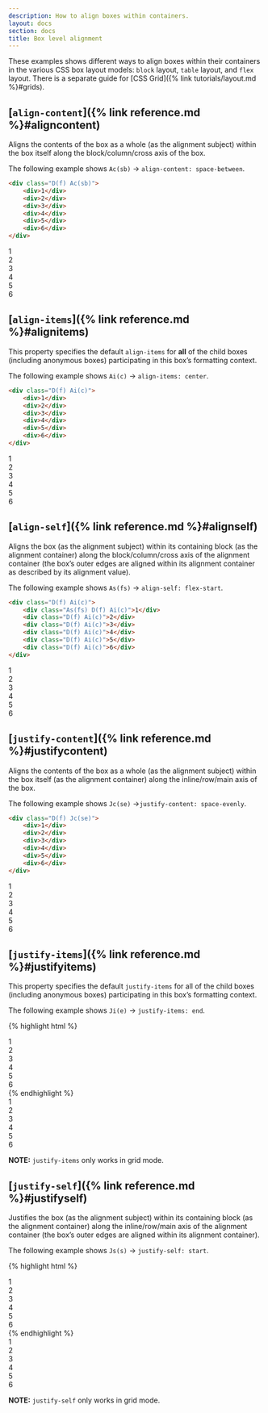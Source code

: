 ```yaml
---
description: How to align boxes within containers.
layout: docs
section: docs
title: Box level alignment
---
```


These examples shows different ways to align boxes within their containers in the various CSS box layout models: `block` layout, `table` layout, and `flex` layout. There is a separate guide for [CSS Grid]({% link tutorials/layout.md %}#grids).

## [`align-content`]({% link reference.md %}#aligncontent)

Aligns the contents of the box as a whole (as the alignment subject) within the box itself along the block/column/cross axis of the box.

The following example shows `Ac(sb)` -> `align-content: space-between`.

```html
<div class="D(f) Ac(sb)">
    <div>1</div>
    <div>2</div>
    <div>3</div>
    <div>4</div>
    <div>5</div>
    <div>6</div>
</div>
```

<div class="D(f) Ac(sb) W(160px) H(300px) Bgc(--color-code-bg) Bd Bdc(--color-code-bd) P(10px) Gp(10px) Fxf(w)">
    <div class="W(20px) H(20px) P(1rem) Bgc(--example-box-1)">1</div>
    <div class="W(20px) H(20px) P(1rem) Bgc(--example-box-4)">2</div>
    <div class="W(20px) H(20px) P(1rem) Bgc(--example-box-4)">3</div>
    <div class="W(20px) H(20px) P(1rem) Bgc(--example-box-1)">4</div>
    <div class="W(20px) H(20px) P(1rem) Bgc(--example-box-1)">5</div>
    <div class="W(20px) H(20px) P(1rem) Bgc(--example-box-4)">6</div>
</div>

## [`align-items`]({% link reference.md %}#alignitems)

This property specifies the default `align-items` for **all** of the child boxes (including anonymous boxes) participating in this box’s formatting context.

The following example shows `Ai(c)` -> `align-items: center`.

```html
<div class="D(f) Ai(c)">
    <div>1</div>
    <div>2</div>
    <div>3</div>
    <div>4</div>
    <div>5</div>
    <div>6</div>
</div>
```

<div class="D(f) Ai(c) H(100px) Bgc(--color-code-bg) Bd Bdc(--color-code-bd) Bd Bdc(--color-code-bd) P(10px) Gp(10px) Mend(1rem)">
    <div class="D(f) Ai(c) W(20px) H(20px) P(1rem) Bgc(--example-box-1)">1</div>
    <div class="D(f) Ai(c) W(20px) H(30px) P(1rem) Bgc(--example-box-4)">2</div>
    <div class="D(f) Ai(c) W(20px) H(10px) P(1rem) Bgc(--example-box-1)">3</div>
    <div class="D(f) Ai(c) W(20px) H(40px) P(1rem) Bgc(--example-box-4)">4</div>
    <div class="D(f) Ai(c) W(20px) H(30px) P(1rem) Bgc(--example-box-1)">5</div>
    <div class="D(f) Ai(c) W(20px) H(50px) P(1rem) Bgc(--example-box-4)">6</div>
</div>

## [`align-self`]({% link reference.md %}#alignself)

Aligns the box (as the alignment subject) within its containing block (as the alignment container) along the block/column/cross axis of the alignment container (the box’s outer edges are aligned within its alignment container as described by its alignment value).

The following example shows `As(fs)` -> `align-self: flex-start`.

```html
<div class="D(f) Ai(c)">
    <div class="As(fs) D(f) Ai(c)">1</div>
    <div class="D(f) Ai(c)">2</div>
    <div class="D(f) Ai(c)">3</div>
    <div class="D(f) Ai(c)">4</div>
    <div class="D(f) Ai(c)">5</div>
    <div class="D(f) Ai(c)">6</div>
</div>
```

<div class="D(f) Ai(c) H(100px) Bgc(--color-code-bg) Bd Bdc(--color-code-bd) P(10px) Gp(10px) Mend(1rem)">
    <div class="As(fs) D(f) Ai(c) W(20px) H(20px) P(1rem) Bgc(--example-box-1)">1</div>
    <div class="D(f) Ai(c) W(20px) H(30px) P(1rem) Bgc(--example-box-4)">2</div>
    <div class="D(f) Ai(c) W(20px) H(10px) P(1rem) Bgc(--example-box-1)">3</div>
    <div class="D(f) Ai(c) W(20px) H(40px) P(1rem) Bgc(--example-box-4)">4</div>
    <div class="D(f) Ai(c) W(20px) H(30px) P(1rem) Bgc(--example-box-1)">5</div>
    <div class="D(f) Ai(c) W(20px) H(50px) P(1rem) Bgc(--example-box-4)">6</div>
</div>

## [`justify-content`]({% link reference.md %}#justifycontent)

Aligns the contents of the box as a whole (as the alignment subject) within the box itself (as the alignment container) along the inline/row/main axis of the box.

The following example shows `Jc(se)` ->`justify-content: space-evenly`.

```html
<div class="D(f) Jc(se)">
    <div>1</div>
    <div>2</div>
    <div>3</div>
    <div>4</div>
    <div>5</div>
    <div>6</div>
</div>
```

<div class="D(f) Jc(se) H(100px) Bgc(--color-code-bg) Bd Bdc(--color-code-bd) P(10px) Gp(10px) Mend(1rem)">
    <div class="D(f) Ai(c) W(20px) H(20px) P(1rem) Bgc(--example-box-1)">1</div>
    <div class="D(f) Ai(c) W(20px) H(30px) P(1rem) Bgc(--example-box-4)">2</div>
    <div class="D(f) Ai(c) W(20px) H(10px) P(1rem) Bgc(--example-box-1)">3</div>
    <div class="D(f) Ai(c) W(20px) H(40px) P(1rem) Bgc(--example-box-4)">4</div>
    <div class="D(f) Ai(c) W(20px) H(30px) P(1rem) Bgc(--example-box-1)">5</div>
    <div class="D(f) Ai(c) W(20px) H(50px) P(1rem) Bgc(--example-box-4)">6</div>
</div>

## [`justify-items`]({% link reference.md %}#justifyitems)

This property specifies the default `justify-items` for all of the child boxes (including anonymous boxes) participating in this box’s formatting context.

The following example shows `Ji(e)` -> `justify-items: end`.

{% highlight html %}

<div class="D(g) Gtc(threeColEvenGrid) Ji(e)">
    <div>1</div>
    <div>2</div>
    <div>3</div>
    <div>4</div>
    <div>5</div>
    <div>6</div>
</div>
{% endhighlight %}

<div class="D(g) Gtc(threeColEvenGrid) Ji(e) Bgc(--color-code-bg) Bd Bdc(--color-code-bd) P(10px) Gp(10px) Mend(1rem)">
    <div class="D(f) W(20px) H(20px) P(1rem) Bgc(--example-box-1)">1</div>
    <div class="D(f) W(20px) H(30px) P(1rem) Bgc(--example-box-3)">2</div>
    <div class="D(f) W(20px) H(10px) P(1rem) Bgc(--example-box-1)">3</div>
    <div class="D(f) W(20px) H(40px) P(1rem) Bgc(--example-box-3)">4</div>
    <div class="D(f) W(20px) H(30px) P(1rem) Bgc(--example-box-2)">5</div>
    <div class="D(f) W(20px) H(50px) P(1rem) Bgc(--example-box-4)">6</div>
</div>

<p class="noteBox warning">
    <b class="Fw(b)">NOTE:</b> <code>justify-items</code> only works in grid mode.
</p>

## [`justify-self`]({% link reference.md %}#justifyself)

Justifies the box (as the alignment subject) within its containing block (as the alignment container) along the inline/row/main axis of the alignment container (the box’s outer edges are aligned within its alignment container).

The following example shows `Js(s)` -> `justify-self: start`.

{% highlight html %}

<div class="D(g) Gtc(threeColEvenGrid) Ji(e)">
    <div class="Js(s)">1</div>
    <div>2</div>
    <div>3</div>
    <div>4</div>
    <div>5</div>
    <div>6</div>
</div>
{% endhighlight %}

<div class="D(g) Gtc(threeColEvenGrid) Ji(e) Bgc(--color-code-bg) Bd Bdc(--color-code-bd) P(10px) Gp(10px) Mend(1rem)">
    <div class="D(f) Js(s) Ai(c) W(20px) H(20px) P(1rem) Bgc(--example-box-1)">1</div>
    <div class="D(f) Ai(c) W(20px) H(30px) P(1rem) Bgc(--example-box-1)">2</div>
    <div class="D(f) Ai(c) W(20px) H(10px) P(1rem) Bgc(--example-box-4)">3</div>
    <div class="D(f) Ai(c) W(20px) H(40px) P(1rem) Bgc(--example-box-3)">4</div>
    <div class="D(f) Ai(c) W(20px) H(30px) P(1rem) Bgc(--example-box-2)">5</div>
    <div class="D(f) Ai(c) W(20px) H(50px) P(1rem) Bgc(--example-box-1)">6</div>
</div>

<p class="noteBox warning">
    <b class="Fw(b)">NOTE:</b> <code>justify-self</code> only works in grid mode.
</p>
